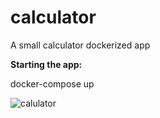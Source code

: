 # calculator

A small calculator dockerized app

**Starting the app:**

docker-compose up

![calulator](https://user-images.githubusercontent.com/101522689/198842518-24cb7956-1da4-4007-8d5d-c901933c1b5e.png)
